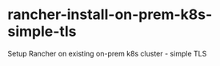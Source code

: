 # rancher-install-on-prem-k8s-simple-tls
Setup Rancher on existing on-prem k8s cluster - simple TLS
